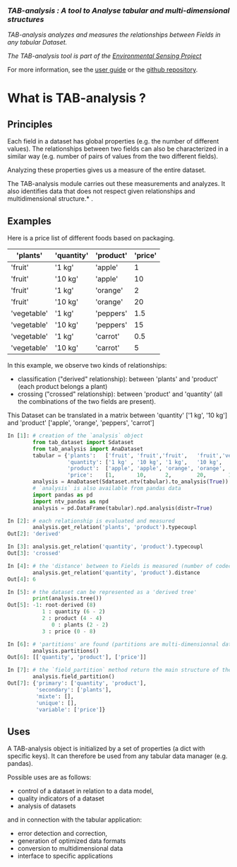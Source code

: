 ### *TAB-analysis : A tool to Analyse tabular and multi-dimensional structures*

*TAB-analysis analyzes and measures the relationships between Fields in any tabular Dataset.*

*The TAB-analysis tool is part of the [Environmental Sensing Project](https://github.com/loco-philippe/Environmental-Sensing#readme)*

For more information, see the [user guide](https://loco-philippe.github.io/tab-analysis/docs/user_guide.html) or the [github repository](https://github.com/loco-philippe/tab-analysis).

# What is TAB-analysis ?

## Principles

Each field in a dataset has global properties (e.g. the number of different values).
The relationships between two fields can also be characterized in a similar way (e.g. number of pairs of values from the two different fields).

Analyzing these properties gives us a measure of the entire dataset.

The TAB-analysis module carries out these measurements and analyzes. It also identifies data that does not respect given relationships and multidimensional structure.* .

## Examples

Here is a price list of different foods based on packaging.

| 'plants'    | 'quantity' | 'product' | 'price' |
|-------------|------------|-----------|---------|
| 'fruit'     | '1 kg'     | 'apple'   | 1       |
| 'fruit'     | '10 kg'    | 'apple'   | 10      |
| 'fruit'     | '1 kg'     | 'orange'  | 2       |
| 'fruit'     | '10 kg'    | 'orange'  | 20      |
| 'vegetable' | '1 kg'     | 'peppers' | 1.5     |
| 'vegetable' | '10 kg'    | 'peppers' | 15      |
| 'vegetable' | '1 kg'     | 'carrot'  | 0.5     |
| 'vegetable' | '10 kg'    | 'carrot'  | 5       |

In this example, we observe two kinds of relationships:

- classification ("derived" relationship): between 'plants' and 'product' (each product belongs a plant)
- crossing ("crossed" relationship): between 'product' and 'quantity' (all the combinations of the two fields are present).

This Dataset can be translated in a matrix between 'quantity' ['1 kg', '10 kg'] and 'product' ['apple', 'orange', 'peppers', 'carrot']

```python
In [1]: # creation of the `analysis` object 
        from tab_dataset import Sdataset
        from tab_analysis import AnaDataset
        tabular = {'plants':   ['fruit', 'fruit','fruit',   'fruit','vegetable','vegetable','vegetable','vegetable' ],
                   'quantity': ['1 kg' , '10 kg', '1 kg',   '10 kg',  '1 kg',    '10 kg',   '1 kg',     '10 kg'     ], 
                   'product':  ['apple', 'apple', 'orange', 'orange', 'peppers', 'peppers', 'carrot',   'carrot'    ], 
                   'price':    [1,       10,      2,        20,       1.5,       15,        0.5,        5           ]}
        analysis = AnaDataset(Sdataset.ntv(tabular).to_analysis(True))
        # `analysis` is also available from pandas data
        import pandas as pd
        import ntv_pandas as npd
        analysis = pd.DataFrame(tabular).npd.analysis(distr=True)

In [2]: # each relationship is evaluated and measured 
        analysis.get_relation('plants', 'product').typecoupl
Out[2]: 'derived'

In [3]: analysis.get_relation('quantity', 'product').typecoupl
Out[3]: 'crossed'

In [4]: # the 'distance' between to Fields is measured (number of codec links to change to be coupled))
        analysis.get_relation('quantity', 'product').distance
Out[4]: 6

In [5]: # the dataset can be represented as a 'derived tree'
        print(analysis.tree())
Out[5]: -1: root-derived (8)
           1 : quantity (6 - 2)
           2 : product (4 - 4)
              0 : plants (2 - 2)
           3 : price (0 - 8)

In [6]: # 'partitions' are found (partitions are multi-dimensionnal data)'
        analysis.partitions()
Out[6]: [['quantity', 'product'], ['price']]

In [7]: # the `field_partition` method return the main structure of the dataset
        analysis.field_partition()
Out[7]: {'primary': ['quantity', 'product'],
         'secondary': ['plants'],
         'mixte': [],
         'unique': [],
         'variable': ['price']}
```

## Uses

A TAB-analysis object is initialized by a set of properties (a dict with specific keys). It can therefore be used from any tabular data manager (e.g. pandas).

Possible uses are as follows:

- control of a dataset in relation to a data model,
- quality indicators of a dataset
- analysis of datasets

and in connection with the tabular application:

- error detection and correction,
- generation of optimized data formats
- conversion to multidimensional data
- interface to specific applications
